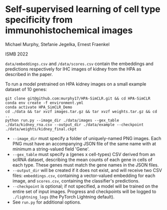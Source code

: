 # Self-supervised learning of cell type specificity from immunohistochemical images
Michael Murphy, Stefanie Jegelka, Ernest Fraenkel

ISMB 2022

`data/embeddings.csv` and `/data/scores.csv` contain the embeddings and predictions respectively for IHC images of kidney from the HPA as described in the paper.

To run a model pretrained on HPA kidney images on a small example dataset of 10 genes:

```
git clone git@github.com:murphy17/HPA-SimCLR.git && cd HPA-SimCLR
conda env create -f environment.yml
conda activate HPA_SimCLR_Demo
cd ./data && tar xvzf images.tar.gz && tar xvzf weights.tar.gz && cd ..
python run.py --image_dir ./data/images --gex_table ./data/kidney_rna.csv --output_dir ./data/example --checkpoint ./data/weights/kidney_final.ckpt
```

- `--image_dir` must specify a folder of uniquely-named PNG images. Each PNG must have an accompanying JSON file of the same name with at minimum a string-valued field 'Gene'.
- `--gex_table` must specify a (genes x cell-types) CSV derived from an scRNA dataset, describing the mean counts of each gene in cells of each type. These genes must match the gene names in the JSON files.
- `--output_dir` will be created if it does not exist, and will receive two CSV files: `embeddings.csv`, containing a vector-valued embedding for each image, and `scores.csv`, containing the classifier's predictions.
- `--checkpoint` is optional; if not specified, a model will be trained on the entire set of input images. Progress and checkpoints will be logged to `./lightning_logs` (the PyTorch Lightning default).
- See `run.py` for additional options.
